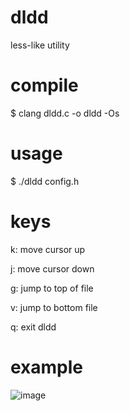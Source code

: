 # dldd
less-like utility

# compile
$ clang dldd.c -o dldd -Os

# usage
$ ./dldd config.h

# keys
k: move cursor up

j: move cursor down

g: jump to top of file

v: jump to bottom file

q: exit dldd

# example
![image](https://github.com/user-attachments/assets/5bc79da4-c28b-4cb6-a959-d53503223bb8)
